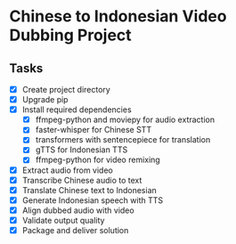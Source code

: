 # Chinese to Indonesian Video Dubbing Project

## Tasks

- [x] Create project directory
- [x] Upgrade pip
- [x] Install required dependencies
  - [x] ffmpeg-python and moviepy for audio extraction
  - [x] faster-whisper for Chinese STT
  - [x] transformers with sentencepiece for translation
  - [x] gTTS for Indonesian TTS
  - [x] ffmpeg-python for video remixing
- [x] Extract audio from video
- [x] Transcribe Chinese audio to text
- [x] Translate Chinese text to Indonesian
- [x] Generate Indonesian speech with TTS
- [x] Align dubbed audio with video
- [x] Validate output quality
- [x] Package and deliver solution
